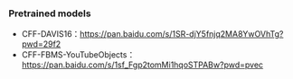 
### Pretrained models
- CFF-DAVIS16：https://pan.baidu.com/s/1SR-djY5fnjq2MA8YwOVhTg?pwd=29f2 
- CFF-FBMS-YouTubeObjects：https://pan.baidu.com/s/1sf_Fgp2tomMi1hqoSTPABw?pwd=pvec

